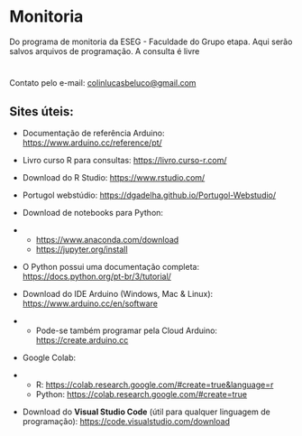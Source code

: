 # Monitoria
Do programa de monitoria da ESEG - Faculdade do Grupo etapa. Aqui serão salvos arquivos de programação. A consulta é livre
#
Contato pelo e-mail:
colinlucasbeluco@gmail.com

## Sites úteis:
 - Documentação de referência Arduino: https://www.arduino.cc/reference/pt/
 - Livro curso R para consultas: https://livro.curso-r.com/
 - Download do R Studio: https://www.rstudio.com/
   
 - Portugol webstúdio: https://dgadelha.github.io/Portugol-Webstudio/
   
 - Download de notebooks para Python:
 - - https://www.anaconda.com/download
   - https://jupyter.org/install
 - O Python possui uma documentação completa: https://docs.python.org/pt-br/3/tutorial/
     
 - Download do IDE Arduino (Windows, Mac & Linux): https://www.arduino.cc/en/software
 - - Pode-se também programar pela Cloud Arduino: https://create.arduino.cc
     
 - Google Colab:
 - - R: https://colab.research.google.com/#create=true&language=r
   - Python: https://colab.research.google.com/#create=true
 - Download do **Visual Studio Code** (útil para qualquer linguagem de programação): https://code.visualstudio.com/download
